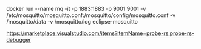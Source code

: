 
docker run --name mq -it -p 1883:1883 -p 9001:9001 -v /etc/mosquitto/mosquitto.conf:/mosquitto/config/mosquitto.conf -v /mosquitto/data -v /mosquitto/log eclipse-mosquitto

https://marketplace.visualstudio.com/items?itemName=probe-rs.probe-rs-debugger
